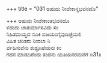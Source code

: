 +++
title = "031 ಅಹುದು ನೀವೇಕಾನ್ತಭವನದೊ"

+++
ಅಹುದು ನೀವೇಕಾಂತಭವನದೊ  
ಳಿಹುದು ಚಾತುರ್ಮಾಸವಿದು ಸಂ  
ನಿಹಿತವಾಯ್ತದ ನೂಕಿ ಬಿಜಯಂಗೈವುದಿಚ್ಛೆಯಲಿ   
ವಿಹಿತ ಚರಿತರು ನೀವಲಾ ನಿ  
ರ್ವಹಿಸುವೆನು ಶುಶ್ರೂಷೆಯನು ಕಿಂ  
ಗಹನ ಮಾಡದಿರೆಂದು ತಂದನು ಯತಿಯನರಮನೆಗೆ     ॥31॥